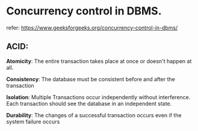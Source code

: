 # Concurrency control in DBMS.
refer: https://www.geeksforgeeks.org/concurrency-control-in-dbms/

## ACID:
**Atomicity**: The entire transaction takes place at once or doesn't happen at all.

**Consistency**: The database must be consistent before and after the transaction

**Isolation**: Multiple Transactions occur independently without interference. Each transaction should see the database in an independent state.

**Durability**: The changes of a successful transaction occurs even if the system failure occurs